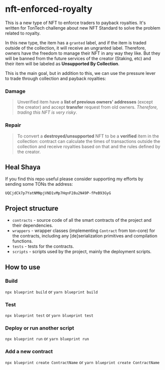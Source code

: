 # nft-enforced-royalty

This is a new type of NFT to enforce traders to payback royalties. It's written for TonTech challenge about new NFT Standard to solve the problem related to royalty.

In this new type, the item has a `granted` label, and if the item is traded outside of the collection, it will receive an ungranted label. Therefore, owners have the freedom to manage their NFT in any way they like. But they will be banned from the future services of the creator (Staking, etc) and their item will be labeled as **Unsupported By Collection**.

This is the main goal, but in addition to this, we can use the pressure lever to trade through collection and payback royalties:

### Damage
> Unverified item have a **list of previous owners' addresses** (except the creator) and accept **transfer** request from old owners. *Therefore, trading this NFT is very risky*.

### Repair
> To convert a **destroyed/unsupported** NFT to be a **verified** item in the collection: contract can calculate the times of transactions outside the collection and receive royalties based on that and the rules defined by the creator.

## Heal Shaya
If you find this repo useful please consider supporting my efforts by sending some TONs the address:

```
UQCjdCk7p7YatNMNpjVND1vMp7HqnF28u2N49P-fPeB93GyG
```

## Project structure

-   `contracts` - source code of all the smart contracts of the project and their dependencies.
-   `wrappers` - wrapper classes (implementing `Contract` from ton-core) for the contracts, including any [de]serialization primitives and compilation functions.
-   `tests` - tests for the contracts.
-   `scripts` - scripts used by the project, mainly the deployment scripts.

## How to use

### Build

`npx blueprint build` or `yarn blueprint build`

### Test

`npx blueprint test` or `yarn blueprint test`

### Deploy or run another script

`npx blueprint run` or `yarn blueprint run`

### Add a new contract

`npx blueprint create ContractName` or `yarn blueprint create ContractName`
